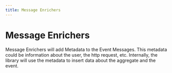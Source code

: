 ```yaml
---
title: Message Enrichers
---
```


# Message Enrichers

Message Enrichers will add Metadata to the Event Messages. This metadata could
be information about the user, the http request, etc. Internally, the library
will use the metadata to insert data about the aggregate and the event.
